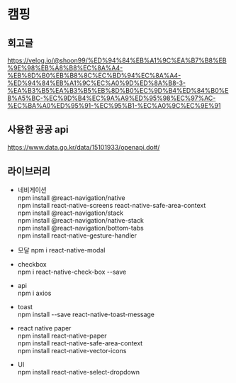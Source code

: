# 캠핑

## 회고글

https://velog.io/@shoon99/%ED%94%84%EB%A1%9C%EA%B7%B8%EB%9E%98%EB%A8%B8%EC%8A%A4-%EB%8D%B0%EB%B8%8C%EC%BD%94%EC%8A%A4-%ED%94%84%EB%A1%9C%EC%A0%9D%ED%8A%B8-3-%EA%B3%B5%EA%B3%B5%EB%8D%B0%EC%9D%B4%ED%84%B0%EB%A5%BC-%EC%9D%B4%EC%9A%A9%ED%95%98%EC%97%AC-%EC%BA%A0%ED%95%91-%EC%95%B1-%EC%A0%9C%EC%9E%91

## 사용한 공공 api

https://www.data.go.kr/data/15101933/openapi.do#/

## 라이브러리

- 네비게이션  
  npm install @react-navigation/native  
  npm install react-native-screens react-native-safe-area-context  
  npm install @react-navigation/stack  
  npm install @react-navigation/native-stack  
  npm install @react-navigation/bottom-tabs  
  npm install react-native-gesture-handler

- 모달
  npm i react-native-modal

- checkbox  
  npm i react-native-check-box --save

- api  
  npm i axios

- toast  
  npm install --save react-native-toast-message

- react native paper  
  npm install react-native-paper  
  npm install react-native-safe-area-context  
  npm install react-native-vector-icons

- UI  
  npm install react-native-select-dropdown
